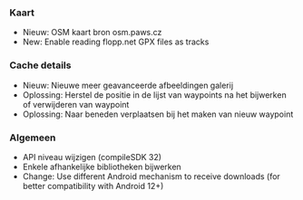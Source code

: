 ### Kaart
- Nieuw: OSM kaart bron osm.paws.cz
- New: Enable reading flopp.net GPX files as tracks

### Cache details
- Nieuw: Nieuwe meer geavanceerde afbeeldingen galerij
- Oplossing: Herstel de positie in de lijst van waypoints na het bijwerken of verwijderen van waypoint
- Oplossing: Naar beneden verplaatsen bij het maken van nieuw waypoint

### Algemeen
- API niveau wijzigen (compileSDK 32)
- Enkele afhankelijke bibliotheken bijwerken
- Change: Use different Android mechanism to receive downloads (for better compatibility with Android 12+)
